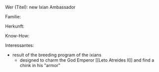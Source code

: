 Wer (Titel): new Ixian Ambassador

Familie:

Herkunft:

Know-How:

Interessantes:
- result of the breeding program of the ixians
	- designed to charm the God Emperor [[Leto Atreides II]] and find a chink in his "armor"